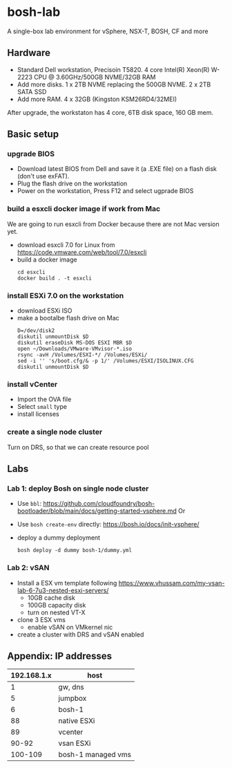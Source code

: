 # bosh-lab

A single-box lab environment for vSphere, NSX-T, BOSH, CF and more

## Hardware
- Standard Dell workstation, Precisoin T5820. 	4 core Intel(R) Xeon(R) W-2223 CPU @ 3.60GHz/500GB NVME/32GB RAM
- Add more disks. 1 x 2TB NVME replacing the 500GB NVME. 2 x 2TB SATA SSD
- Add more RAM. 4 x 32GB (Kingston KSM26RD4/32MEI)

After upgrade, the workstaton has 4 core, 6TB disk space, 160 GB mem.

## Basic setup

### upgrade BIOS
- Download latest BIOS from Dell and save it (a .EXE file) on a flash disk (don't use exFAT).
- Plug the flash drive on the workstation
- Power on the workstation, Press F12 and select ugprade BIOS

### build a esxcli docker image if work from Mac

We are going to run esxcli from Docker because there are not Mac version yet.
- download esxcli 7.0 for Linux from https://code.vmware.com/web/tool/7.0/esxcli
- build a docker image
    ```
    cd esxcli
    docker build . -t esxcli
    ```

### install ESXi 7.0 on the workstation
- download ESXi ISO
- make a bootalbe flash drive on Mac
  ```
  D=/dev/disk2
  diskutil unmountDisk $D
  diskutil eraseDisk MS-DOS ESXI MBR $D
  open ~/Downloads/VMware-VMvisor-*.iso
  rsync -avH /Volumes/ESXI-*/ /Volumes/ESXi/
  sed -i '' 's/boot.cfg/& -p 1/' /Volumes/ESXI/ISOLINUX.CFG
  diskutil unmountDisk $D
  ```
  

### install vCenter
- Import the OVA file
- Select `small` type
- install licenses

### create a single node cluster
Turn on DRS, so that we can create resource pool

## Labs

### Lab 1: deploy Bosh on single node cluster

- Use `bbl`: https://github.com/cloudfoundry/bosh-bootloader/blob/main/docs/getting-started-vsphere.md
Or 
- Use `bosh create-env` directly: https://bosh.io/docs/init-vsphere/

- deploy a dummy deployment

    `bosh deploy -d dummy bosh-1/dummy.yml`

### Lab 2: vSAN
- Install a ESX vm template following https://www.vhussam.com/my-vsan-lab-6-7u3-nested-esxi-servers/
    - 10GB cache disk
    - 100GB capacity disk
    - turn on nested VT-X
- clone 3 ESX vms
    - enable vSAN on VMkernel nic
- create a cluster with DRS and vSAN enabled

## Appendix: IP addresses

192.168.1.x | host
-|-
1  | gw, dns
5  | jumpbox
6  | bosh-1
88 | native ESXi
89 | vcenter
90-92 | vsan ESXi
100-109 | bosh-1 managed vms